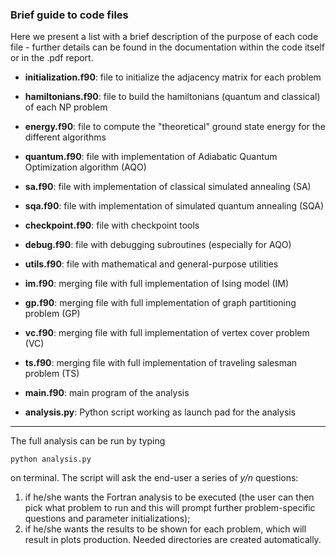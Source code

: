 ### Brief guide to code files

Here we present a list with a brief description of the purpose of each code file - further details can be found in the documentation within the code itself or in the .pdf report.

+ **initialization.f90**: file to initialize the adjacency matrix for each problem

+ **hamiltonians.f90**: file to build the hamiltonians (quantum and classical) of each NP problem

+ **energy.f90**: file to compute the "theoretical" ground state energy for the different algorithms

+ **quantum.f90**: file with implementation of Adiabatic Quantum Optimization algorithm (AQO)

+ **sa.f90**: file with implementation of classical simulated annealing (SA)

+ **sqa.f90**: file with implementation of simulated quantum annealing (SQA)
 
+ **checkpoint.f90**: file with checkpoint tools 

+ **debug.f90**: file with debugging subroutines (especially for AQO)

+ **utils.f90**: file with mathematical and general-purpose utilities 

+ **im.f90**: merging file with full implementation of Ising model (IM)

+ **gp.f90**: merging file with full implementation of graph partitioning problem (GP)

+ **vc.f90**: merging file with full implementation of vertex cover problem (VC)

+ **ts.f90**: merging file with full implementation of traveling salesman problem (TS)

+ **main.f90**: main program of the analysis

+ **analysis.py**: Python script working as launch pad for the analysis

***


The full analysis can be run by typing 

```python analysis.py``` 

on terminal. The script will ask the end-user a series of _y/n_ questions:
1) if he/she wants the Fortran analysis to be executed (the user can then pick what problem to run and this will prompt further problem-specific questions and parameter initializations);
2) if he/she wants the results to be shown for each problem, which will result in plots production.
Needed directories are created automatically.


